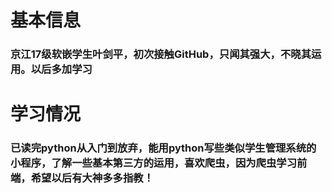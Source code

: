 # 基本信息
### 京江17级软嵌学生叶剑平，初次接触GitHub，只闻其强大，不晓其运用。以后多加学习


# 学习情况
### 已读完python从入门到放弃，能用python写些类似学生管理系统的小程序，了解一些基本第三方的运用，喜欢爬虫，因为爬虫学习前端，希望以后有大神多多指教！
